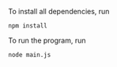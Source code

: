 To install all dependencies, run

```
npm install
```

To run the program, run

```
node main.js
```
